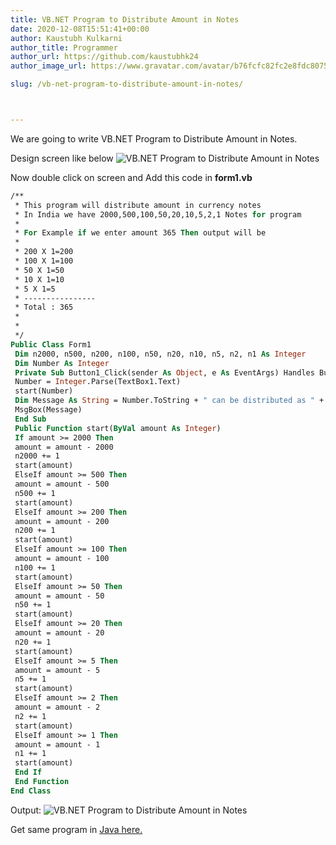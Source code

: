 ```yaml
---
title: VB.NET Program to Distribute Amount in Notes
date: 2020-12-08T15:51:41+00:00
author: Kaustubh Kulkarni
author_title: Programmer
author_url: https://github.com/kaustubhk24
author_image_url: https://www.gravatar.com/avatar/b76fcfc82fc2e8fdc8075636f1735f61?s=200

slug: /vb-net-program-to-distribute-amount-in-notes/



---
```

We are going to write VB.NET Program to Distribute Amount in Notes.

Design screen like below
![VB.NET Program to Distribute Amount in Notes ](https://www.kaustubh.codes/imgs/wp-content/uploads/2020/12/image-2.png) 

Now double click on screen and Add this code in **form1.vb**

```vb title="file.vb"
/**
 * This program will distribute amount in currency notes
 * In India we have 2000,500,100,50,20,10,5,2,1 Notes for program
 *
 * For Example if we enter amount 365 Then output will be
 *
 * 200 X 1=200
 * 100 X 1=100
 * 50 X 1=50
 * 10 X 1=10
 * 5 X 1=5
 * ----------------
 * Total : 365
 *
 *
 */
Public Class Form1
 Dim n2000, n500, n200, n100, n50, n20, n10, n5, n2, n1 As Integer
 Dim Number As Integer
 Private Sub Button1_Click(sender As Object, e As EventArgs) Handles Button1.Click
 Number = Integer.Parse(TextBox1.Text)
 start(Number)
 Dim Message As String = Number.ToString + " can be distributed as " + vbNewLine + "2000 X " + n2000.ToString + " = " + (n2000 * 2000).ToString + vbNewLine + "500 X " + n500.ToString + " = " + (n500 * 500).ToString + vbNewLine + "200 X " + n200.ToString + " = " + (n200 * 200).ToString + vbNewLine + "100 X " + n100.ToString + " = " + (n100 * 100).ToString + vbNewLine + "50 X " + n50.ToString + " = " + (n50 * 50).ToString + vbNewLine + "20 X " + n20.ToString + " = " + (n20 * 20).ToString + vbNewLine + "10 X " + n10.ToString + " = " + (n10 * 10).ToString + vbNewLine + "5 X " + n5.ToString + " = " + (n5 * 5).ToString + vbNewLine + "2 X " + n2.ToString + " = " + (n2 * 2).ToString + vbNewLine + "1 X " + n1.ToString + " = " + (n1 * 1).ToString
 MsgBox(Message)
 End Sub
 Public Function start(ByVal amount As Integer)
 If amount >= 2000 Then
 amount = amount - 2000
 n2000 += 1
 start(amount)
 ElseIf amount >= 500 Then
 amount = amount - 500
 n500 += 1
 start(amount)
 ElseIf amount >= 200 Then
 amount = amount - 200
 n200 += 1
 start(amount)
 ElseIf amount >= 100 Then
 amount = amount - 100
 n100 += 1
 start(amount)
 ElseIf amount >= 50 Then
 amount = amount - 50
 n50 += 1
 start(amount)
 ElseIf amount >= 20 Then
 amount = amount - 20
 n20 += 1
 start(amount)
 ElseIf amount >= 5 Then
 amount = amount - 5
 n5 += 1
 start(amount)
 ElseIf amount >= 2 Then
 amount = amount - 2
 n2 += 1
 start(amount)
 ElseIf amount >= 1 Then
 amount = amount - 1
 n1 += 1
 start(amount)
 End If
 End Function
End Class
```

Output:
![VB.NET Program to Distribute Amount in Notes ](https://www.kaustubh.codes/imgs/wp-content/uploads/2020/12/image-3-1024x460.png) 

Get same program in [Java here.](https://blog.kaustubh.codes/distribute-amount-in-notes/)